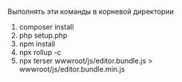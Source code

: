 Выполнять эти команды в корневой директории

1. composer install
2. php setup.php
3. npm install
4. npx rollup -c
5. npx terser wwwroot/js/editor.bundle.js > wwwroot/js/editor.bundle.min.js